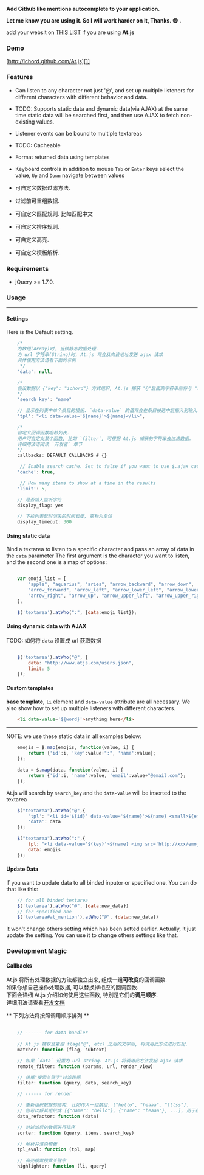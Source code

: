 
**Add Github like mentions autocomplete to your application.**

**Let me know you are using it. So I will work harder on it, Thanks. :smile: .**  

add your websit on [THIS LIST](https://github.com/ichord/At.js/wiki/Sites) if you are using **At.js**


### Demo

[http://ichord.github.com/At.js][1]


### Features

* Can listen to any character
    not just '@', and set up multiple listeners for different characters with different behavior and data.
* TODO: Supports static data and dynamic data(via AJAX) at the same time
    static data will be searched first, and then use AJAX to fetch non-existing values.
* Listener events can be bound to multiple textareas
* TODO: Cacheable
* Format returned data using templates
* Keyboard controls in addition to mouse
    `Tab` or `Enter` keys select the value, `Up` and `Down` navigate between values

* 可自定义数据过滤方法.
* 过滤前可重组数据.
* 可自定义匹配规则. 比如匹配中文
* 可自定义排序规则.
* 可自定义高亮.
* 可自定义模板解析.


### Requirements
* jQuery >= 1.7.0.


### Usage

---


#### Settings

Here is the Default setting.

```javascript
    /*
    为数组(Array)时, 当做静态数据处理.
    为 url 字符串(String)时, At.js 将会从向该地址发送 ajax 请求
    具体使用方法请看下面的示例
     */
    'data': null,

    /*
    假设数据以 {"key": "ichord"} 方式组织, At.js 捕获 "@"后面的字符串后将与 "key" 对应的值进行匹配.
    */
    'search_key': "name"

    // 显示在列表中单个条目的模板. `data-value` 的值将会在条目被选中后插入到输入框里
    'tpl': "<li data-value='${name}'>${name}</li>",

    /*
    自定义回调函数哈希列表.
    用户可自定义某个函数, 比如 `filter`, 可根据 At.js 捕获的字符串去过滤数据.
    详细用法请阅读 `开发者` 章节
    */
    callbacks: DEFAULT_CALLBACKS # {}

     // Enable search cache. Set to false if you want to use $.ajax cache.
    'cache': true,

     // How many items to show at a time in the results
    'limit': 5,

    // 是否插入监听字符
    display_flag: yes

    // 下拉列表延时消失的时间长度, 毫秒为单位
    display_timeout: 300
```


#### Using static data

Bind a textarea to listen to a specific character and pass an array of data in the `data` parameter
The first argument is the character you want to listen, and the second one is a map of options:

``` javascript

    var emoji_list = [
        "apple", "aquarius", "aries", "arrow_backward", "arrow_down",
        "arrow_forward", "arrow_left", "arrow_lower_left", "arrow_lower_right",
        "arrow_right", "arrow_up", "arrow_upper_left", "arrow_upper_right"
    ];

    $('textarea').atWho(":", {data:emoji_list});

```


#### Using dynamic data with AJAX

TODO: 如何将 `data` 设置成 url 获取数据

``` javascript

    $('textarea').atWho("@", {
        data: "http://www.atjs.com/users.json", 
        limit: 5
    });

```


#### Custom templates

**base template**, `li` element and `data-value` attribute are all necessary.
We also show how to set up multiple listeners with different characters.

``` html
    <li data-value='${word}'>anything here</li>
```

---

NOTE: we use these static data in all examples below:

``` javascript
    emojis = $.map(emojis, function(value, i) {
        return {'id':i, 'key':value+":", 'name':value};
    });

    data = $.map(data, function(value, i) {
        return {'id':i, 'name':value, 'email':value+"@email.com"};
    });
```

At.js will search by `search_key` and the `data-value` will be inserted to the textarea

``` javascript
    $("textarea").atWho("@",{
        'tpl': "<li id='${id}' data-value='${name}'>${name} <small>${email}</small></li>",
        'data': data
    });
```

``` javascript
    $("textarea").atWho(":",{
        tpl: "<li data-value='${key}'>${name} <img src='http://xxx/emoji/${name}.png' height='20' width='20' /></li>",
        data: emojis
    });
```


#### Update Data

If you want to update data to all binded inputor or specified one. You can do that like this:

``` javascript
    // for all binded textarea
    $('textarea').atWho("@", {data:new_data})
    // for specified one
    $('textarea#at_mention').atWho("@", {data:new_data})
```

It won't change others setting which has been setted earlier.
Actually, It just update the setting. You can use it to change others settings like that.

### Development Magic

#### Callbacks
At.js 将所有处理数据的方法都独立出来, 组成一组**可改变**的回调函数.  
如果你想自己操作处理数据, 可以替换掉相应的回调函数.  
下面会详细 At.js 介绍如何使用这些函数, 特别是它们的**调用顺序**.  
详细用法请查看[开发文档]("#todo")

** 下列方法将按照调用顺序排列 **

```javascript
    
    // ------ for data handler
    
    // At.js 捕获至紧跟 flag("@", etc) 之后的文字后, 将调用此方法进行匹配.
    matcher: function (flag, subtext)

    // 如果 `data` 设置为 url string. At.js 将调用此方法发起 ajax 请求
    remote_filter: function (params, url, render_view)

    // 根据"搜索关键字"过滤数据
    filter: function (query, data, search_key)

    // ------ for render

    // 重新组织数据的结构, 比如传入一组数组: ["hello", "heaaa", "tttss"]. 
    // 你可以将其组织成 [{"name": "hello"}, {"name": "heaaa"}, ...], 用于模板渲染
    data_refactor: function (data)

    // 对过滤后的数据进行排序
    sorter: function (query, items, search_key)

    // 解析并渲染模板
    tpl_eval: function (tpl, map)

    // 高亮搜索搜索关键字
    highlighter: function (li, query)
```

[1]: http://ichord.github.com/At.js
